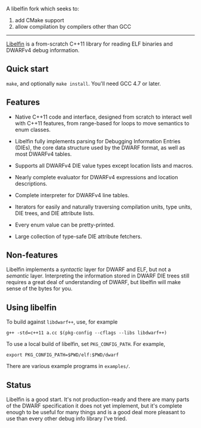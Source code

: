 A libelfin fork which seeks to:
1. add CMake support
2. allow compilation by compilers other than GCC

----------

[Libelfin](https://github.com/aclements/libelfin/) is a from-scratch
C++11 library for reading ELF binaries and DWARFv4 debug information.

Quick start
-----------

`make`, and optionally `make install`.  You'll need GCC 4.7 or later.

Features
--------

* Native C++11 code and interface, designed from scratch to interact
  well with C++11 features, from range-based for loops to move
  semantics to enum classes.

* Libelfin fully implements parsing for Debugging Information Entries
  (DIEs), the core data structure used by the DWARF format, as well as
  most DWARFv4 tables.

* Supports all DWARFv4 DIE value types except location lists and
  macros.

* Nearly complete evaluator for DWARFv4 expressions and location
  descriptions.

* Complete interpreter for DWARFv4 line tables.

* Iterators for easily and naturally traversing compilation units,
  type units, DIE trees, and DIE attribute lists.

* Every enum value can be pretty-printed.

* Large collection of type-safe DIE attribute fetchers.

Non-features
------------

Libelfin implements a *syntactic* layer for DWARF and ELF, but not a
*semantic* layer.  Interpreting the information stored in DWARF DIE
trees still requires a great deal of understanding of DWARF, but
libelfin will make sense of the bytes for you.

Using libelfin
--------------

To build against `libdwarf++`, use, for example

    g++ -std=c++11 a.cc $(pkg-config --cflags --libs libdwarf++)

To use a local build of libelfin, set `PKG_CONFIG_PATH`.  For example,

    export PKG_CONFIG_PATH=$PWD/elf:$PWD/dwarf

There are various example programs in `examples/`.

Status
------

Libelfin is a good start.  It's not production-ready and there are
many parts of the DWARF specification it does not yet implement, but
it's complete enough to be useful for many things and is a good deal
more pleasant to use than every other debug info library I've tried.
